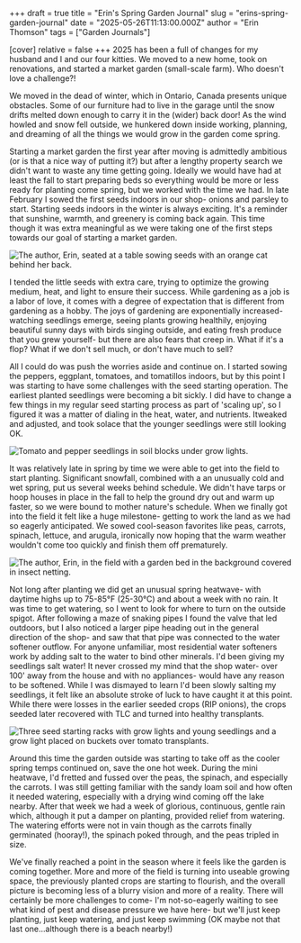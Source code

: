 +++
draft = true
title = "Erin's Spring Garden Journal"
slug = "erins-spring-garden-journal"
date = "2025-05-26T11:13:00.000Z"
author = "Erin Thomson"
tags = ["Garden Journals"]

[cover]
relative = false
+++
2025 has been a full of changes for my husband and I and our four kitties. We moved to a new home, took on renovations, and started a market garden (small-scale farm). Who doesn't love a challenge?!

We moved in the dead of winter, which in Ontario, Canada presents unique obstacles. Some of our furniture had to live in the garage until the snow drifts melted down enough to carry it in the (wider) back door! As the wind howled and snow fell outside, we hunkered down inside working, planning, and dreaming of all the things we would grow in the garden come spring.

Starting a market garden the first year after moving is admittedly ambitious (or is that a nice way of putting it?) but after a lengthy property search we didn't want to waste any time getting going. Ideally we would have had at least the fall to start preparing beds so everything would be more or less ready for planting come spring, but we worked with the time we had. In late February I sowed the first seeds indoors in our shop- onions and parsley to start. Starting seeds indoors in the winter is always exciting. It's a reminder that sunshine, warmth, and greenery is coming back again. This time though it was extra meaningful as we were taking one of the first steps towards our goal of starting a market garden.

![The author, Erin, seated at a table sowing seeds with an orange cat behind her back.](https://ucarecdn.com/f52eadaf-404b-45ac-883b-4757424d083d/Erin-seeding.jpg "Sowing seeds with a helper!")

I tended the little seeds with extra care, trying to optimize the growing medium, heat, and light to ensure their success. While gardening as a job is a labor of love, it comes with a degree of expectation that is different from gardening as a hobby. The joys of gardening are exponentially increased- watching seedlings emerge, seeing plants growing healthily, enjoying beautiful sunny days with birds singing outside, and eating fresh produce that you grew yourself- but there are also fears that creep in. What if it's a flop? What if we don't sell much, or don't have much to sell?

All I could do was push the worries aside and continue on. I started sowing the peppers, eggplant, tomatoes, and tomatillos indoors, but by this point I was starting to have some challenges with the seed starting operation. The earliest planted seedlings were becoming a bit sickly. I did have to change a few things in my regular seed starting process as part of 'scaling up', so I figured it was a matter of dialing in the heat, water, and nutrients. Itweaked and adjusted, and took solace that the younger seedlings were still looking OK.

![Tomato and pepper seedlings in soil blocks under grow lights.](https://ucarecdn.com/ed355da2-192f-4e73-8d07-ce6a05140c12/Tomato-pepper-seedlings.jpg "Tomato and pepper seedlings still looking good.")

It was relatively late in spring by time we were able to get into the field to start planting. Significant snowfall, combined with a an unusually cold and wet spring, put us several weeks behind schedule. We didn't have tarps or hoop houses in place in the fall to help the ground dry out and warm up faster, so we were bound to mother nature's schedule. When we finally got into the field it felt like a huge milestone- getting to work the land as we had so eagerly anticipated. We sowed cool-season favorites like peas, carrots, spinach, lettuce, and arugula, ironically now hoping that the warm weather wouldn't come too quickly and finish them off prematurely.

![The author, Erin, in the field with a garden bed in the background covered in insect netting.](https://ucarecdn.com/34f61221-d33f-4ee4-9191-820f09c09308/First-garden-bed.jpg "Prepping the first bed!")

Not long after planting we did get an unusual spring heatwave- with daytime highs up to 75-85°F (25-30°C) and about a week with no rain. It was time to get watering, so I went to look for where to turn on the outside spigot. After following a maze of snaking pipes I found the valve that led outdoors, but I also noticed a larger pipe heading out in the general direction of the shop- and saw that that pipe was connected to the water softener outflow. For anyone unfamiliar, most residential water softeners work by adding salt to the water to bind other minerals. I'd been giving my seedlings salt water! It never crossed my mind that the shop water- over 100' away from the house and with no appliances- would have any reason to be softened. While I was dismayed to learn I'd been slowly salting my seedlings, it felt like an absolute stroke of luck to have caught it at this point. While there were losses in the earlier seeded crops (RIP onions), the crops seeded later recovered with TLC and turned into healthy transplants.

![Three seed starting racks with grow lights and young seedlings and a grow light placed on buckets over tomato transplants.](https://ucarecdn.com/3307a262-acc4-4539-9240-1d7437171c60/Seedlings-growing.jpg "The peppers are still struggling but the tomatoes are crawling out of their trays!")

Around this time the garden outside was starting to take off as the cooler spring temps continued on, save the one hot week. During the mini heatwave, I'd fretted and fussed over the peas, the spinach, and especially the carrots. I was still getting familiar with the sandy loam soil and how often it needed watering, especially with a drying wind coming off the lake nearby. After that week we had a week of glorious, continuous, gentle rain which, although it put a damper on planting, provided relief from watering. The watering efforts were not in vain though as the carrots finally germinated (hooray!), the spinach poked through, and the peas tripled in size.

We've finally reached a point in the season where it feels like the garden is coming together. More and more of the field is turning into useable growing space, the previously planted crops are starting to flourish, and the overall picture is becoming less of a blurry vision and more of a reality. There will certainly be more challenges to come- I'm not-so-eagerly waiting to see what kind of pest and disease pressure we have here- but we'll just keep planting, just keep watering, and just keep swimming (OK maybe not that last one...although there is a beach nearby!)
